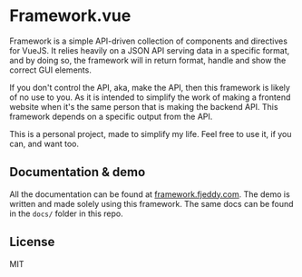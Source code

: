 # Framework.vue
Framework is a simple API-driven collection of components and directives for VueJS. It relies heavily on a JSON API serving data in a specific format, and by doing so, the framework will in return format, handle and show the correct GUI elements.

If you don't control the API, aka, make the API, then this framework is likely of no use to you. As it is intended to simplify the work of making a frontend website when it's the same person that is making the backend API. This framework depends on a specific output from the API.

This is a personal project, made to simplify my life. Feel free to use it, if you can, and want too.

## Documentation & demo
All the documentation can be found at [framework.fjeddy.com](https://framework.fjeddy.com/). The demo is written and made solely using this framework. The same docs can be found in the `docs/` folder in this repo.

## License
MIT
